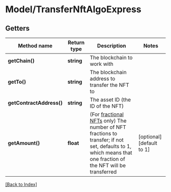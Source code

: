 # Model/TransferNftAlgoExpress

## Getters

Method name | Return type | Description | Notes
------------ | ------------- | ------------- | -------------
**getChain()** | **string** | The blockchain to work with |
**getTo()** | **string** | The blockchain address to transfer the NFT to |
**getContractAddress()** | **string** | The asset ID (the ID of the NFT) |
**getAmount()** | **float** | (For <a href="https://developer.algorand.org/docs/get-started/tokenization/nft/#fractional-nfts" target="_blank">fractional NFTs</a> only) The number of NFT fractions to transfer; if not set, defaults to 1, which means that one fraction of the NFT will be transferred | [optional] [default to 1]

[[Back to Index]](../index.md)
